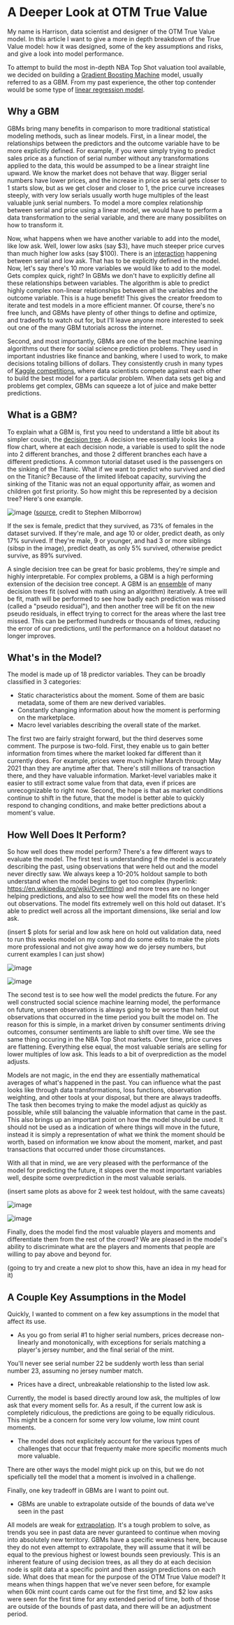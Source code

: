 # A Deeper Look at OTM True Value

My name is Harrison, data scientist and designer of the OTM True Value model. In this article I want to give a more in depth breakdown of the True Value model: how it was designed, some of the key assumptions and risks, and give a look into model performance.

To attempt to build the most in-depth NBA Top Shot valuation tool available, we decided on building a [Gradient Boosting Machine](https://en.wikipedia.org/wiki/Gradient_boosting) model, usually referred to as a GBM. From my past experience, the other top contender would be some type of [linear regression model](https://en.wikipedia.org/wiki/Linear_regression).

## Why a GBM

GBMs bring many benefits in comparison to more traditional statistical modeling methods, such as linear models. First, in a linear model, the relationships between the predictors and the outcome variable have to be more explicitly defined. For example, if you were simply trying to predict sales price as a function of serial number without any transformations applied to the data, this would be assumped to be a linear straight line upward. We know the market does not behave that way. Bigger serial numbers have lower prices, and the increase in price as serial gets closer to 1 starts slow, but as we get closer and closer to 1, the price curve increases steeply, with very low serials usually worth huge multiples of the least valuable junk serial numbers. To model a more complex relationship between serial and price using a linear model, we would have to perform a data transformation to the serial variable, and there are many possibilites on how to transform it. 

Now, what happens when we have another variable to add into the model, like low ask. Well, lower low asks (say $3), have much steeper price curves than much higher low asks (say $100). There is an [interaction](https://en.wikipedia.org/wiki/Interaction_(statistics)) happening between serial and low ask. That has to be explicitly defined in the model. Now, let's say there's 10 more variables we would like to add to the model. Gets complex quick, right? In GBMs we don't have to explicitly define all these relationships between variables. The algorithm is able to predict highly complex non-linear relationships between all the variables and the outcome variable. This is a huge benefit! This gives the creator freedom to iterate and test models in a more efficient manner. Of course, there's no free lunch, and GBMs have plenty of other things to define and optimize, and tradeoffs to watch out for, but I'll leave anyone more interested to seek out one of the many GBM tutorials across the internet.

Second, and most importantly, GBMs are one of the best machine learning algorithms out there for social science prediction problems. They used in important industries like finance and banking, where I used to work, to make decisions totaling billions of dollars. They consistently crush in many types of [Kaggle competitions](https://www.kaggle.com/competitions), where data scientists compete against each other to build the best model for a particular problem. When data sets get big and problems get complex, GBMs can squeeze a lot of juice and make better predictions.

## What is a GBM?

To explain what a GBM is, first you need to understand a little bit about its simpler cousin, the [decision tree](https://en.wikipedia.org/wiki/Decision_tree). A decision tree essentially looks like a flow chart, where at each decision node, a variable is used to split the node into 2 different branches, and those 2 different branches each have a different predictions. A common tutorial dataset used is the passengers on the sinking of the Titanic. What if we want to predict who survived and died on the Titanic? Because of the limited lifeboat capacity, surviving the sinking of the Titanic was not an equal opportunity affair, as women and children got first priority. So how might this be represented by a decision tree? Here's one example.

![image](https://user-images.githubusercontent.com/10187424/159057374-f21192da-b783-4933-bae2-b8bd829a41b6.png)
([source](https://commons.wikimedia.org/wiki/File:CART_tree_titanic_survivors.png), credit to Stephen Milborrow)

If the sex is female, predict that they survived, as 73% of females in the dataset survived. If they're male, and age 10 or older, predict death, as only 17% survived. If they're male, 9 or younger, and had 3 or more siblings (sibsp in the image), predict death, as only 5% survived, otherwise predict survive, as 89% survived.

A single decision tree can be great for basic problems, they're simple and highly interpretable. For complex problems, a GBM is a high performing extension of the decision tree concept. A GBM is an [ensemble](https://en.wikipedia.org/wiki/Ensemble_learning) of many decision trees fit (solved with math using an algorithm) iteratively. A tree will be fit, math will be performed to see how badly each prediction was missed (called a "pseudo residual"), and then another tree will be fit on the new pseudo residuals, in effect trying to correct for the areas where the last tree missed. This can be performed hundreds or thousands of times, reducing the error of our predictions, until the performance on a holdout dataset no longer improves.

## What's in the Model?

The model is made up of 18 predictor variables. They can be broadly classified in 3 categories:
* Static characteristics about the moment. Some of them are basic metadata, some of them are new derived variables.
* Constantly changing information about how the moment is performing on the marketplace.
* Macro level variables describing the overall state of the market.

The first two are fairly straight forward, but the third deserves some comment. The purpose is two-fold. First, they enable us to gain better information from times where the market looked far different than it currently does. For example, prices were much higher March through May 2021 than they are anytime after that. There's still millions of transaction there, and they have valuable information. Market-level variables make it easier to still extract some value from that data, even if prices are unrecognizable to right now. Second, the hope is that as market conditions continue to shift in the future, that the model is better able to quickly respond to changing conditions, and make better predictions about a moment's value. 

## How Well Does It Perform?

So how well does thew model perform? There's a few different ways to evaluate the model. The first test is understanding if the model is accurately describing the past, using observations that were held out and the model never directly saw. We always keep a 10-20% holdout sample to both understand when the model begins to get too complex (hyperlink: https://en.wikipedia.org/wiki/Overfitting) and more trees are no longer helping predictions, and also to see how well the model fits on these held out observations. The model fits extremely well on this hold out dataset. It's able to predict well across all the important dimensions, like serial and low ask.

(insert $ plots for serial and low ask here on hold out validation data, need to run this weeks model on my comp and do some edits to make the plots more professional and not give away how we do jersey numbers, but current examples I can just show)

![image](https://user-images.githubusercontent.com/10187424/159057829-b7a65615-3dfd-400e-a231-6473d44cc70d.png)

![image](https://user-images.githubusercontent.com/10187424/159057877-827f3945-d755-4ff9-9614-a3d1f5e0f13d.png)

The second test is to see how well the model predicts the future. For any well constructed social science machine learning model, the performance on future, unseen observations is always going to be worse than held out observations that occurred in the time period you built the model on. The reason for this is simple, in a market driven by consumer sentiments driving outcomes, consumer sentiments are liable to shift over time. We see the same thing occuring in the NBA Top Shot markets. Over time, price curves are flattening. Everything else equal, the most valuable serials are selling for lower multiples of low ask. This leads to a bit of overprediction as the model adjusts. 

Models are not magic, in the end they are essentially mathematical averages of what's happened in the past. You can influence what the past looks like through data transformations, loss functions, observation weighting, and other tools at your disposal, but there are always tradeoffs.  The task then becomes trying to make the model adjust as quickly as possible, while still balancing the valuable information that came in the past. This also brings up an important point on how the model should be used. It should not be used as a indication of where things will move in the future, instead it is simply a representation of what we think the moment should be worth, based on information we know about the moment, market, and past transactions that occurred under those circumstances.

With all that in mind, we are very pleased with the performance of the model for predicting the future, it slopes over the most important variables well, despite some overprediction in the most valuable serials.

(insert same plots as above for 2 week test holdout, with the same caveats)

![image](https://user-images.githubusercontent.com/10187424/159057982-1ce4a697-4afa-43ec-8655-741d64ee2d7c.png)

![image](https://user-images.githubusercontent.com/10187424/159058056-51fc2ce2-5d57-4838-b417-70e71b1a71dc.png)

Finally, does the model find the most valuable players and moments and differentiate them from the rest of the crowd? We are pleased in the model's ability to discriminate what are the players and moments that people are willing to pay above and beyond for.

(going to try and create a new plot to show this, have an idea in my head for it)

## A Couple Key Assumptions in the Model

Quickly, I wanted to comment on a few key assumptions in the model that affect its use.

* As you go from serial #1 to higher serial numbers, prices decrease non-linearly and monotonically, with exceptions for serials matching a player's jersey number, and the final serial of the mint.

You'll never see serial number 22 be suddenly worth less than serial number 23, assuming no jersey number match.

* Prices have a direct, unbreakable relationship to the listed low ask.

Currently, the model is based directly around low ask, the multiples of low ask that every moment sells for. As a result, if the current low ask is completely ridiculous, the predictions are going to be equally ridiculous. This might be a concern for some very low volume, low mint count moments. 

* The model does not explicitely account for the various types of challenges that occur that frequenty make more specific moments much more valuable.

There are other ways the model might pick up on this, but we do not speficially tell the model that a moment is involved in a challenge.

Finally, one key tradeoff in GBMs are I want to point out. 

* GBMs are unable to extrapolate outside of the bounds of data we've seen in the past

All models are weak for [extrapolation](https://en.wikipedia.org/wiki/Extrapolation). It's a tough problem to solve, as trends you see in past data are never guranteed to continue when moving into absolutely new territory. GBMs have a specific weakness here, because they do not even attempt to extrapolate, they will assume that it will be equal to the previous highest or lowest bounds seen previously. This is an inherent feature of using decision trees, as all they do at each decision node is split data at a specific point and then assign predictions on each side. What does that mean for the purpose of the OTM True Value model? It means when things happen that we've never seen before, for example when 60k mint count cards came out for the first time, and $2 low asks were seen for the first time for any extended period of time, both of those are outside of the bounds of past data, and there will be an adjustment period.
